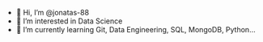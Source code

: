 - 👋 Hi, I’m @jonatas-88
- 👀 I’m interested in Data Science
- 🌱 I’m currently learning Git, Data Engineering, SQL, MongoDB, Python...

<!---
jonatas-88/jonatas-88 is a ✨ special ✨ repository because its `README.md` (this file) appears on your GitHub profile.
You can click the Preview link to take a look at your changes.
--->
